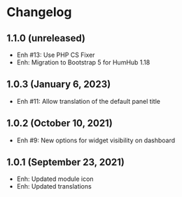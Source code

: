 Changelog
=========

1.1.0 (unreleased)
-------------------------
- Enh #13: Use PHP CS Fixer
- Enh: Migration to Bootstrap 5 for HumHub 1.18
 
1.0.3 (January 6, 2023)
------------------------
- Enh #11: Allow translation of the default panel title 


1.0.2 (October 10, 2021)
-------------------------
- Enh #9: New options for widget visibility on dashboard


1.0.1 (September 23, 2021)
----------------------------
- Enh: Updated module icon
- Enh: Updated translations

